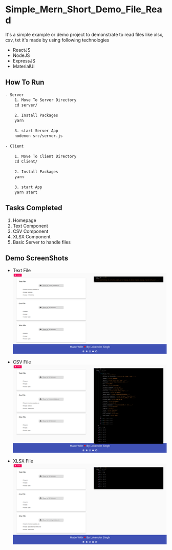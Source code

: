 # Simple_Mern_Short_Demo_File_Read
It's a simple example or demo project to demonstrate to read files like xlsx, csv, txt 
it's made by using following technologies
- ReactJS
- NodeJS
- ExpressJS
- MaterialUI

## How To Run 
```
- Server
    1. Move To Server Directory
    cd server/

    2. Install Packages
    yarn

    3. start Server App
    nodemon src/server.js 

- Client    

    1. Move To Client Directory
    cd Client/

    2. Install Packages
    yarn

    3. start App
    yarn start
```

## Tasks Completed

1. Homepage
2. Text Component
3. CSV Component
4. XLSX Component
5. Basic Server to handle files


## Demo ScreenShots

- Text File
  ![Text](txt.png)

- CSV File
  ![CSV](csv.png)

- XLSX File
  ![XLSX](xlsx.png)
